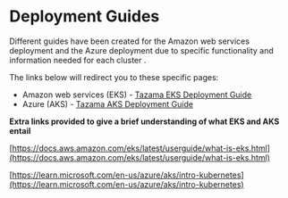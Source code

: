 # Deployment Guides

Different guides have been created for the Amazon web services deployment and the Azure deployment due to specific functionality and information needed for each cluster .

The links below will redirect you to these specific pages:

- Amazon web services (EKS) - [Tazama EKS Deployment Guide](01-EKS-Detailed-Installation-Guide.md)
- Azure (AKS) - [Tazama AKS Deployment Guide](02-AKS-Detailed-Installation-Guide.md)

**Extra links provided to give a brief understanding of what EKS and AKS entail**

[https://docs.aws.amazon.com/eks/latest/userguide/what-is-eks.html](https://docs.aws.amazon.com/eks/latest/userguide/what-is-eks.html)

[https://learn.microsoft.com/en-us/azure/aks/intro-kubernetes](https://learn.microsoft.com/en-us/azure/aks/intro-kubernetes)
